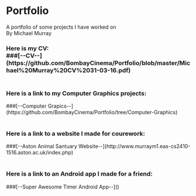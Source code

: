 # Portfolio
A portfolio of some projects I have worked on</br>
By Michael Murray</br>
<h3>Here is my CV:</br>
###[--CV--](https://github.com/BombayCinema/Portfolio/blob/master/Michael%20Murray%20CV%2031-03-16.pdf)</br></br>
<h3>Here is a link to my Computer Graphics projects:</h3>
###[--Computer Grapics--](https://github.com/BombayCinema/Portfolio/tree/Computer-Graphics)</br></br>
<h3>Here is a link to a website I made for courework:</h3>
###[--Aston Animal Santuary Website--](http://www.murraym1.eas-cs2410-1516.aston.ac.uk/index.php)</br></br>
<h3>Here is a link to an Android app I made for a friend:</h3>
###[--Super Awesome Timer Android App--]()</br>
